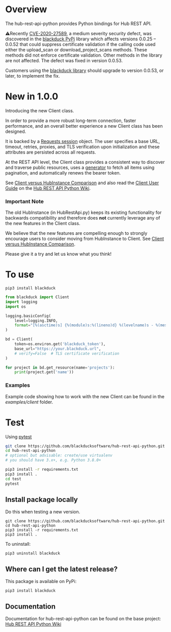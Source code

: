# Overview

The hub-rest-api-python provides Python bindings for Hub REST API.

:warning:Recently [CVE-2020-27589](https://nvd.nist.gov/vuln/detail/CVE-2020-27589), a medium severity security defect,
was discovered in the [blackduck PyPi](https://pypi.org/project/blackduck) library which affects versions 0.0.25 – 0.0.52
that could suppress certificate validation if the calling code used either the upload_scan or download_project_scans
methods. These methods did not enforce certificate validation. Other methods in the library are not affected.
The defect was fixed in version 0.0.53.

Customers using the [blackduck library](https://pypi.org/project/blackduck) should upgrade to version 0.0.53, or later, to implement the fix.

# New in 1.0.0

Introducing the new Client class.

In order to provide a more robust long-term connection, faster performance, and an overall better experience a new
Client class has been designed.

It is backed by a [Requests session](https://docs.python-requests.org/en/master/user/advanced/#session-objects)
object. The user specifies a base URL, timeout, retries, proxies, and TLS verification upon initialization and these
attributes are persisted across all requests.

At the REST API level, the Client class provides a consistent way to discover and traverse public resources, uses a
[generator](https://wiki.python.org/moin/Generators) to fetch all items using pagination, and automatically renews
the bearer token.

See [Client versus HubInstance Comparison](https://github.com/blackducksoftware/hub-rest-api-python/wiki/Client-versus-HubInstance-Comparison)
and also read the [Client User Guide](https://github.com/blackducksoftware/hub-rest-api-python/wiki/Client-User-Guide)
on the [Hub REST API Python Wiki](https://github.com/blackducksoftware/hub-rest-api-python/wiki).

### Important Note
The old HubInstance (in HubRestApi.py) keeps its existing functionality for backwards compatibility and therefore does
**not** currently leverage any of the new features in the Client class.

We believe that the new features are compelling enough to strongly encourage users to consider moving from HubInstance
to Client.
See [Client versus HubInstance Comparison](https://github.com/blackducksoftware/hub-rest-api-python/wiki/Client-versus-HubInstance-Comparison).


Please give it a try and let us know what you think!

# To use

```
pip3 install blackduck
```

```python
from blackduck import Client
import logging
import os

logging.basicConfig(
    level=logging.INFO,
    format="[%(asctime)s] {%(module)s:%(lineno)d} %(levelname)s - %(message)s"
)

bd = Client(
    token=os.environ.get('blackduck_token'),
    base_url="https://your.blackduck.url",
    # verify=False  # TLS certificate verification
)

for project in bd.get_resource(name='projects'):
    print(project.get('name'))
```

### Examples

Example code showing how to work with the new Client can be found in the *examples/client* folder.

# Test #
Using [pytest](https://pytest.readthedocs.io/en/latest/contents.html)

```bash
git clone https://github.com/blackducksoftware/hub-rest-api-python.git
cd hub-rest-api-python
# optional but advisable: create/use virtualenv
# you should have 3.x+, e.g. Python 3.8.0+

pip3 install -r requirements.txt
pip3 install .
cd test
pytest
```

## Install package locally

Do this when testing a new version.

```
git clone https://github.com/blackducksoftware/hub-rest-api-python.git
cd hub-rest-api-python
pip3 install -r requirements.txt
pip3 install .
```

To uninstall:

```
pip3 uninstall blackduck
```

## Where can I get the latest release? ##
This package is available on PyPi:

`pip3 install blackduck`

## Documentation ##
Documentation for hub-rest-api-python can be found on the base project:
[Hub REST API Python Wiki](https://github.com/blackducksoftware/hub-rest-api-python/wiki)

